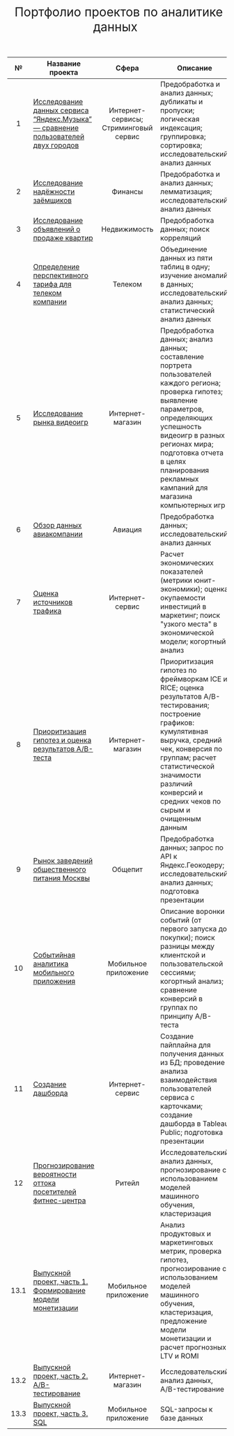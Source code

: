 <h1 style="font-weight:normal" align="center">
  &nbsp;Портфолио проектов по аналитике данных&nbsp;
</h1>
<br>

|№|Название проекта|Сфера|Описание|Стек|
|:-----:|-----|:-----:|-----|:-----:|
|1|[Исследование данных сервиса “Яндекс.Музыка” — сравнение пользователей двух городов](https://github.com/aeliness/Yandex_Practikum_Data_Analyst/tree/main/1_Yandex_music)|Интернет-сервисы; Стриминговый сервис|Предобработка и анализ данных; дубликаты и пропуски; логическая индексация; группировка; сортировка; исследовательский анализ данных| `Python` `Pandas`  |
|2|[Исследование надёжности заёмщиков](https://github.com/aeliness/Yandex_Practikum_Data_Analyst/tree/main/2_%D0%98%D1%81%D1%81%D0%BB%D0%B5%D0%B4%D0%BE%D0%B2%D0%B0%D0%BD%D0%B8%D0%B5%20%D0%BD%D0%B0%D0%B4%D1%91%D0%B6%D0%BD%D0%BE%D1%81%D1%82%D0%B8%20%D0%B7%D0%B0%D1%91%D0%BC%D1%89%D0%B8%D0%BA%D0%BE%D0%B2)|Финансы|Предобработка и анализ данных; лемматизация; исследовательский анализ данных| `Python` `pymystem3` `Pandas` `NumPy` |
|3|[Исследование объявлений о продаже квартир](https://github.com/aeliness/Yandex_Practikum_Data_Analyst/tree/main/3_%D0%98%D1%81%D1%81%D0%BB%D0%B5%D0%B4%D0%BE%D0%B2%D0%B0%D0%BD%D0%B8%D0%B5%20%D0%BE%D0%B1%D1%8A%D1%8F%D0%B2%D0%BB%D0%B5%D0%BD%D0%B8%D0%B9%20%D0%BE%20%D0%BF%D1%80%D0%BE%D0%B4%D0%B0%D0%B6%D0%B5%20%D0%BA%D0%B2%D0%B0%D1%80%D1%82%D0%B8%D1%80)|Недвижимость|Предобработка данных; поиск корреляций| `Pandas` `Matplotlib` `NumPy`|
|4|[Определение перспективного тарифа для телеком компании](https://github.com/aeliness/Yandex_Practikum_Data_Analyst/tree/main/4_%D0%9E%D0%BF%D1%80%D0%B5%D0%B4%D0%B5%D0%BB%D0%B5%D0%BD%D0%B8%D0%B5%20%D0%BF%D0%B5%D1%80%D1%81%D0%BF%D0%B5%D0%BA%D1%82%D0%B8%D0%B2%D0%BD%D0%BE%D0%B3%D0%BE%20%D1%82%D0%B0%D1%80%D0%B8%D1%84%D0%B0%20%D0%B4%D0%BB%D1%8F%20%D1%82%D0%B5%D0%BB%D0%B5%D0%BA%D0%BE%D0%BC%20%D0%BA%D0%BE%D0%BC%D0%BF%D0%B0%D0%BD%D0%B8%D0%B8)|Телеком|Объединение данных из пяти таблиц в одну; изучение аномалий в данных; исследовательский анализ данных; статистический анализ данных | `Pandas` `Matplotlib` `display` `math` `NumPy` `SciPy` `Statsmodels`|
|5|[Исследование рынка видеоигр](https://github.com/dsibi/yandex_praktikum_da/tree/main/videogames_market_research)|Интернет-магазин|Предобработка данных; анализ данных; составление портрета пользователей каждого региона; проверка гипотез; выявление параметров, определяющих успешность видеоигр в разных регионах мира; подготовка отчета в целях планирования рекламных кампаний для магазина компьютерных игр |`Matplotlib` `Pandas` `Python` `NumPy` `SciPy` `downcast` `warnings`|
|6|[Обзор данных авиакомпании](https://github.com/dsibi/yandex_praktikum_da/tree/main/analytics_in_airlines)|Авиация|Предобработка данных;  исследовательский анализ данных|`Pandas` `Matplotlib` `NumPy` `re`|
|7|[Оценка источников трафика](https://github.com/dsibi/yandex_praktikum_da/tree/main/assessment_of_traffic_sources)|Интернет-сервис|Расчет экономических показателей (метрики юнит-экономики); оценка окупаемости инвестиций в маркетинг; поиск "узкого места" в экономической модели; когортный анализ|`Pandas` `Matplotlib` `NumPy` `Seaborn` |
|8|[Приоритизация гипотез и оценка результатов А/В-теста](https://github.com/dsibi/yandex_praktikum_da/tree/main/hypothesis_and_ab_testing)|Интернет-магазин|	Приоритизация гипотез по фреймворкам ICE и RICE; оценка результатов A/B-тестирования; построение графиков:  кумулятивная выручка, средний чек, конверсия по группам; расчет статистической значимости различий конверсий и средних чеков по сырым и очищенным данным |`Matplotlib` `Pandas` `Python` `Seaborn` `NumPy` `SciPy` `math`|
|9|[Рынок заведений общественного питания Москвы](https://github.com/dsibi/yandex_praktikum_da/tree/main/catering_market_research_in_moscow)|Общепит|Предобработка данных; запрос по API к Яндекс.Геокодеру; исследовательский анализ данных; подготовка презентации|`Pandas` `Seaborn` `Matplotlib` `Numpy` `re` `Requests` `io` `Яндекс.Геокодер` `API`|
|10|[Событийная аналитика мобильного приложения](https://github.com/dsibi/yandex_praktikum_da/tree/main/event_analytics_in_mobile_app)|Мобильное приложение |Описание воронки событий (от первого запуска до покупки); поиск разницы между клиентской и пользовательской сессиями; когортный анализ; сравнение конверсий в группах по принципу A/B-теста| `Pandas` `Seaborn` `Matplotlib` `plotly` `math` `NumPy` `SciPy` `warnings`|
|11|[Создание дашборда](https://github.com/dsibi/yandex_praktikum_da/tree/main/dashboard_creation)|Интернет-сервис|Создание пайплайна для получения данных из БД; проведение анализа взаимодействия пользователей сервиса с карточками; создание дашборда в Tableau Public; подготовка презентации|`Pandas` `SQLAlchemy` `Tableau`|
|12|[Прогнозирование вероятности оттока посетителей фитнес-центра](https://github.com/dsibi/yandex_praktikum_da/tree/main/ml_customer_churn)|Ритейл|Исследовательский анализ данных, прогнозирование с использованием моделей машинного обучения, кластеризация |`Pandas` `Seaborn` `Matplotlib` `Numpy` `sklearn` `SciPy`|
|13.1|[Выпускной проект, часть 1. Формирование модели монетизации](https://github.com/dsibi/yandex_praktikum_da/tree/main/monetization_model)|Мобильное приложение|Анализ продуктовых и маркетинговых метрик, проверка гипотез, прогнозирование с использованием моделей машинного обучения, кластеризация, предложение модели монетизации и расчет прогнозных LTV и ROMI |`Pandas` `Seaborn` `Matplotlib` `Numpy` `sklearn` `SciPy`|
|13.2|[Выпускной проект, часть 2. A/B-тестирование](https://github.com/dsibi/yandex_praktikum_da/tree/main/ab_tests)|Интернет-магазин|Исследовательский анализ данных, A/B-тестирование |`Pandas` `Seaborn` `Matplotlib` `Plotly` `SciPy` `SciPy` `math`|
|13.3|[Выпускной проект, часть 3. SQL](https://github.com/dsibi/yandex_praktikum_da/tree/main/books_app_sql)|Мобильное приложение|SQL-запросы к базе данных |`Pandas` `SQLAlchemy`|

<br>
<span align="center">
